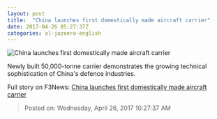 ```yaml
---
layout: post
title:  "China launches first domestically made aircraft carrier"
date: 2017-04-26 05:27:37Z
categories: al-jazeera-english
---
```


![China launches first domestically made aircraft carrier](http://www.aljazeera.com/mritems/Images/2017/4/26/f0ee5d5896b44795a7213569a4e9b211_18.jpg)

Newly built 50,000-tonne carrier demonstrates the growing technical sophistication of China's defence industries.


Full story on F3News: [China launches first domestically made aircraft carrier](http://www.f3nws.com/n/aHC3tC)

> Posted on: Wednesday, April 26, 2017 10:27:37 AM
